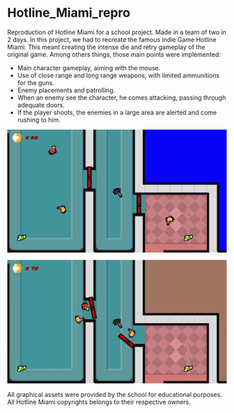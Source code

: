 # Hotline_Miami_repro

Reproduction of Hotline Miami for a school project. Made in a team of two in 2 days. In this project, 
we had to recreate the famous indie Game Hotline Miami. This meant creating the intense die and retry 
gameplay of the original game. Among others things, those main points were implemented:
- Main character gameplay, aiming with the mouse.
- Use of close range and long range weapons, with limited ammunitions for the guns.
- Enemy placements and patrolling.
- When an enemy see the character, he comes attacking, passing through adequate doors.
- If the player shoots, the enemies in a large area are alerted and come rushing to him.

![Alt text](./cover/hotline_miami_repro_screen1.png "hotline miami screenshot 1")

![Alt text](./cover/hotline_miami_repro_screen2.png "hotline miami screenshot 2")

All graphical assets were provided by the school for educational purposes. All Hotline Miami copyrights belongs to their respective owners.
